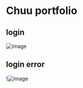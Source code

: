 # Chuu portfolio
## login
![image](https://user-images.githubusercontent.com/90454869/135754825-d9128ac0-efe0-43a4-bf79-5fd9910f1e36.png)
## login error
!![image](https://user-images.githubusercontent.com/90454869/135755198-cbf88604-a49f-4602-8bd6-ff22e4a1dcc4.png)

